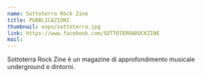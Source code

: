 ```yaml
---
name: Sottoterra Rock Zine
title: PUBBLICAZIONI
thumbnail: expo/sottoterra.jpg
link: https://www.facebook.com/SOTTOTERRAROCKZINE
mail:
---
```


Sottoterra Rock Zine è un magazine di approfondimento musicale underground e dintorni.
